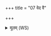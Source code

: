 +++
title = "07 वेद वै"

+++
<details><summary>मूलम् (WS)</summary>

वेद वै ते सनात् कुमारनाम चक्षुर्नामासि तस्य ते मधु भक्षीय ॥ ७ ॥
</details>
